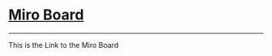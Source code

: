 # [Miro Board](https://miro.com/app/board/uXjVOEQx50c=/?invite_link_id=902711794703)
----

This is the Link to the Miro Board
